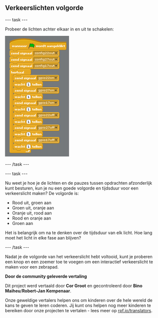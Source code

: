 ## Verkeerslichten volgorde

--- task ---

Probeer de lichten achter elkaar in en uit te schakelen:

![](images/scratch1-5.png)

--- /task ---

--- task ---

Nu weet je hoe je de lichten en de pauzes tussen opdrachten afzonderlijk kunt besturen, kun je nu een goede volgorde en tijdsduur voor een verkeerslicht maken? De volgorde is:

- Rood uit, groen aan
- Groen uit, oranje aan
- Oranje uit, rood aan
- Rood en oranje aan
- Groen aan

Het is belangrijk om na te denken over de tijdsduur van elk licht. Hoe lang moet het licht in elke fase aan blijven?

--- /task ---

Nadat je de volgorde van het verkeerslicht hebt voltooid, kunt je proberen een knop en een zoemer toe te voegen om een ​​interactief verkeerslicht te maken voor een zebrapad.


**Door de community geleverde vertaling**

Dit project werd vertaald door **Cor Groot** en gecontroleerd door **Bino Maiheu**/**Robert-Jan Kempenaar**.

Onze geweldige vertalers helpen ons om kinderen over de hele wereld de kans te geven te leren coderen. Jij kunt ons helpen nog meer kinderen te bereiken door onze projecten te vertalen - lees meer op [rpf.io/translators](https://rpf.io/translators).